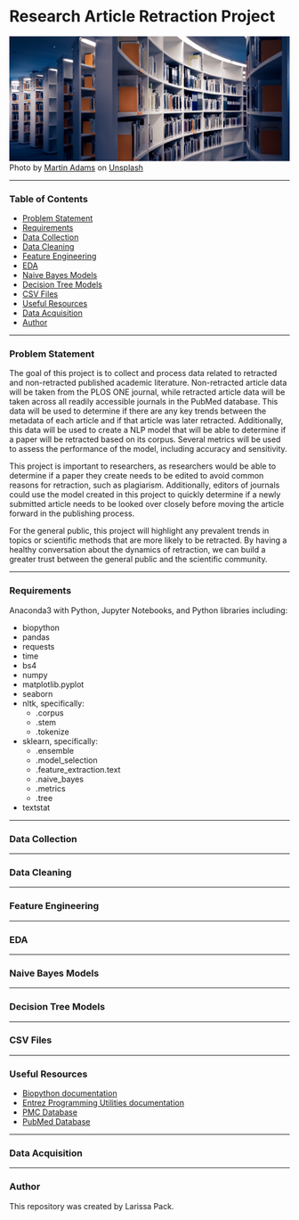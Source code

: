 # Research Article Retraction Project

![alt text](https://github.com/lmpack01/Research-Article-Retraction-Project/blob/main/martin-adams-_OZCl4XcpRw-unsplash.jpg?raw=true)
<span>Photo by <a href="https://unsplash.com/@martinadams?utm_source=unsplash&amp;utm_medium=referral&amp;utm_content=creditCopyText">Martin Adams</a> on <a href="https://unsplash.com/s/photos/research?utm_source=unsplash&amp;utm_medium=referral&amp;utm_content=creditCopyText">Unsplash</a></span>

---

### Table of Contents
* [Problem Statement](#problem-statement)
* [Requirements](#requirements)
* [Data Collection](#data-collection)
* [Data Cleaning](#data-cleaning)
* [Feature Engineering](#feature-engineering)
* [EDA](#eda)
* [Naive Bayes Models](#naive-bayes-models)
* [Decision Tree Models](#decision-tree-models)
* [CSV Files](#csv-files)
* [Useful Resources](#useful-resources)
* [Data Acquisition](#data-acquisition)
* [Author](#author)

---

### Problem Statement
The goal of this project is to collect and process data related to retracted and non-retracted published academic literature. Non-retracted article data will be taken from the PLOS ONE journal, while retracted article data will be taken across all readily accessible journals in the PubMed database. This data will be used to determine if there are any key trends between the metadata of each article and if that article was later retracted. Additionally, this data will be used to create a NLP model that will be able to determine if a paper will be retracted based on its corpus. Several metrics will be used to assess the performance of the model, including accuracy and sensitivity. 

This project is important to researchers, as researchers would be able to determine if a paper they create needs to be edited to avoid common reasons for retraction, such as plagiarism. Additionally, editors of journals could use the model created in this project to quickly determine if a newly submitted article needs to be looked over closely before moving the article forward in the publishing process. 

For the general public, this project will highlight any prevalent trends in topics or scientific methods that are more likely to be retracted. By having a healthy conversation about the dynamics of retraction, we can build a greater trust between the general public and the scientific community. 

---

### Requirements
Anaconda3 with Python, Jupyter Notebooks, and Python libraries including: 
* biopython 
* pandas 
* requests 
* time 
* bs4 
* numpy 
* matplotlib.pyplot 
* seaborn 
* nltk, specifically: 
    * .corpus 
    * .stem 
    * .tokenize 
* sklearn, specifically: 
    * .ensemble 
    * .model_selection 
    * .feature_extraction.text 
    * .naive_bayes 
    * .metrics 
    * .tree 
* textstat

---

### Data Collection


---

### Data Cleaning


---

### Feature Engineering


---

### EDA


---

### Naive Bayes Models
 

---

### Decision Tree Models


---

### CSV Files


---

### Useful Resources
* [Biopython documentation](https://biopython.org/)
* [Entrez Programming Utilities documentation](https://www.ncbi.nlm.nih.gov/books/NBK25497/)
* [PMC Database](https://www.ncbi.nlm.nih.gov/pmc/)
* [PubMed Database](https://pubmed.ncbi.nlm.nih.gov/)

---

### Data Acquisition


---

### Author
This repository was created by Larissa Pack. 
